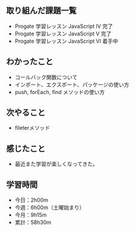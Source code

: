 ## 取り組んだ課題一覧
- Progate 学習レッスン JavaScript IV 完了
- Progate 学習レッスン JavaScript V 完了
- Progate 学習レッスン JavaScript VI 着手中
## わかったこと
- コールバック関数について
- インポート、エクスポート、パッケージの使い方
- push, forEach, find メソッドの使い方
## 次やること
- fileterメソッド
## 感じたこと
- 最近また学習が楽しくなってきた。
## 学習時間
- 今日：2h00m
- 今週：6h00m（土曜始まり）
- 今月：9h15m
- 累計：58h30m
